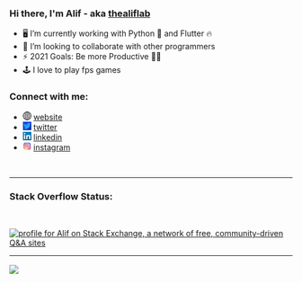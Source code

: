 ### Hi there, I'm Alif - aka [thealiflab][website] 

- 🖥️ I’m currently working with Python 🐍 and Flutter 🔥
- 👯 I’m looking to collaborate with other programmers
- ⚡ 2021 Goals: Be more Productive 💪🏻
- 🕹️ I love to play fps games


### Connect with me:

* <img src="./images/logos/web.png" width="15px;"/> [website](#website)
* <img src="./images/logos/twitter.jpg" width="15px;"/> [twitter](#twitter)
* <img src="./images/logos/linkedin.jpg" width="15px;"/> [linkedin](#linkedin)
* <img src="./images/logos/instagram.png" width="15px;"/> [instagram](#instagram)

<br />

---
### Stack Overflow Status:

<br />

<a href="https://stackexchange.com/users/16179599"><img src="https://stackexchange.com/users/flair/16179599.png" width="208" height="58" alt="profile for Alif on Stack Exchange, a network of free, community-driven Q&amp;A sites" title="profile for Alif on Stack Exchange, a network of free, community-driven Q&amp;A sites"></a>

---

<a href="https://github.com/thealiflab?tab=repositories">
  <img align="center" src="https://github-readme-stats.anuraghazra1.vercel.app/api/top-langs/?username=thealiflab&theme=dark&hide_langs_below=0&title_color=FFF" />
</a>


[website]: https://ahmedalif.com
[twitter]: https://twitter.com/alif0920
[instagram]: https://www.instagram.com/aliflabofficial/
[linkedin]: https://www.linkedin.com/in/alif09/